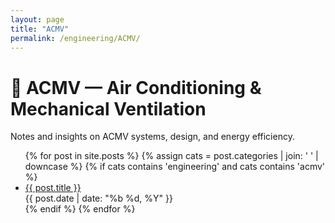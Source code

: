 ```yaml
---
layout: page
title: "ACMV"
permalink: /engineering/ACMV/
---
```


# 🧊 ACMV — Air Conditioning & Mechanical Ventilation

Notes and insights on ACMV systems, design, and energy efficiency.

<ul class="apm-post-list">
{% for post in site.posts %}
  {% assign cats = post.categories | join: ' ' | downcase %}
  {% if cats contains 'engineering' and cats contains 'acmv' %}
    <li class="apm-post-item">
      <a class="apm-post-title" href="{{ post.url | relative_url }}">{{ post.title }}</a>
      <div class="apm-post-meta">
        <time datetime="{{ post.date | date_to_xmlschema }}">{{ post.date | date: "%b %d, %Y" }}</time>
      </div>
    </li>
  {% endif %}
{% endfor %}
</ul>
